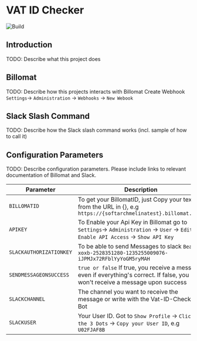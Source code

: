 # VAT ID Checker

![Build](https://github.com/software-architects/vat-id-check/workflows/Deploy%20VAT%20ID%20Checker%20to%20Azure%20Function%20App/badge.svg)

## Introduction

TODO: Describe what this project does

## Billomat

TODO: Describe how this projects interacts with Billomat
Create Webhook
`Settings`-> `Administration` -> `Webhooks` -> `New Webook`

## Slack Slash Command

TODO: Describe how the Slack slash command works (incl. sample of how to call it)

## Configuration Parameters

TODO: Describe configuration parameters. Please include links to relevant documentation of Billomat and Slack.

| Parameter                | Description |
| ------------             | ----------- |
| `BILLOMATID`             | To get your BillomatID, just Copy your text from the URL in {}, e.g `https://{softarchmelinatest}.billomat.net/`        |
| `APIKEY`                 | To Enable your Api Key in Billomat go to `Settings`-> `Administration` -> `User` -> `Edit` -> `Enable API Access` -> `Show API Key`|
| `SLACKAUTHORIZATIONKEY`  | To be able to send Messages to slack `Bearer xoxb-2528351280-1235255009076-iJPMJx72RFblYyYoGM5ryMAH`        |
| `SENDMESSAGEONSUCCESS`   | `true or false` If true, you receive a message even if everything's correct. If false, you won't receive a message upon success        |
| `SLACKCHANNEL`           | The channel you want to receive the message or write with the Vat-ID-Checker-Bot         |
| `SLACKUSER`              | Your User ID. Got to `Show Profile` -> `Click on the 3 Dots` -> `Copy your User ID`, e.g `U02FJAF8B`      |
